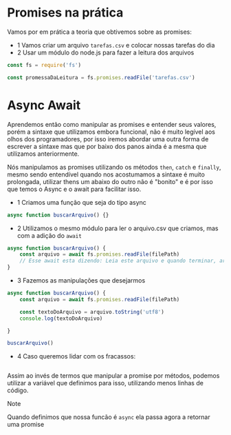 # Promises na prática

Vamos por em prática a teoria que obtivemos sobre as promises: 

* 1 Vamos criar um arquivo `tarefas.csv` e colocar nossas tarefas do dia 
* 2 Usar um módulo do node.js para fazer a leitura dos arquivos

```js
const fs = require('fs')

const promessaDaLeitura = fs.promises.readFile('tarefas.csv')
```

# Async Await

Aprendemos então como manipular as promises e entender seus valores, porém a sintaxe que utilizamos embora funcional, não é muito legível aos olhos dos programadores, por isso iremos abordar uma outra forma de escrever a sintaxe mas que por baixo dos panos ainda é a mesma que utilizamos anteriormente. 

Nós manipulamos as promises utilizando os métodos `then`, `catch`  e `finally`, mesmo sendo entendível quando nos acostumamos a sintaxe é muito prolongada, utilizar thens um abaixo do outro não é "bonito" e é por isso que temos o Async e o await para facilitar isso. 

* 1 Criamos uma função que seja do tipo async
```js
async function buscarArquivo() {}
```
* 2 Utilizamos o mesmo módulo para ler o arquivo.csv que criamos, mas com a adição do `await`
```js
async function buscarArquivo() {
    const arquivo = await fs.promises.readFile(filePath)
    // Esse await esta dizendo: Leia este arquivo e quando terminar, armazene nesta variável
}
```
* 3 Fazemos as manipulações que desejarmos
```js 
async function buscarArquivo() {
    const arquivo = await fs.promises.readFile(filePath)

    const textoDoArquivo = arquivo.toString('utf8')
    console.log(textoDoArquivo)

}

buscarArquivo()
```
* 4 Caso queremos lidar com os fracassos: 

```js

```



Assim ao invés de termos que manipular a promise por métodos, podemos utilizar a variável que definimos para isso, utilizando menos linhas de código.



>[!NOTE]
> Quando definimos que nossa funcão é `async` ela passa agora a retornar uma promise